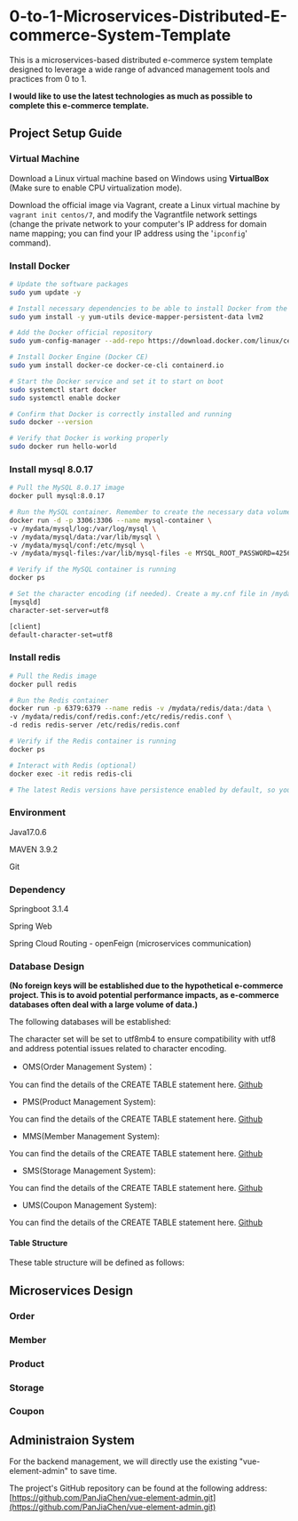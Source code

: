 # 0-to-1-Microservices-Distributed-E-commerce-System-Template
This is a microservices-based distributed e-commerce system template designed to leverage a wide range of advanced management tools and practices from 0 to 1.

**I would like to use the latest technologies as much as possible to complete this e-commerce template.**



## Project Setup Guide

### Virtual Machine

Download a Linux virtual machine based on Windows using **VirtualBox** (Make sure to enable CPU virtualization mode).

Download the official image via Vagrant, create a Linux virtual machine by `vagrant init centos/7`, and modify the Vagrantfile network settings (change the private network to your computer's IP address for domain name mapping; you can find your IP address using the '`ipconfig`' command).



### Install Docker

```bash
# Update the software packages
sudo yum update -y

# Install necessary dependencies to be able to install Docker from the official repository
sudo yum install -y yum-utils device-mapper-persistent-data lvm2

# Add the Docker official repository
sudo yum-config-manager --add-repo https://download.docker.com/linux/centos/docker-ce.repo

# Install Docker Engine (Docker CE)
sudo yum install docker-ce docker-ce-cli containerd.io

# Start the Docker service and set it to start on boot
sudo systemctl start docker
sudo systemctl enable docker

# Confirm that Docker is correctly installed and running
sudo docker --version

# Verify that Docker is working properly
sudo docker run hello-world

```



### Install mysql 8.0.17

```bash
# Pull the MySQL 8.0.17 image
docker pull mysql:8.0.17

# Run the MySQL container. Remember to create the necessary data volume directories using mkdir.
docker run -d -p 3306:3306 --name mysql-container \
-v /mydata/mysql/log:/var/log/mysql \
-v /mydata/mysql/data:/var/lib/mysql \
-v /mydata/mysql/conf:/etc/mysql \
-v /mydata/mysql-files:/var/lib/mysql-files -e MYSQL_ROOT_PASSWORD=425658167 mysql:8.0.17

# Verify if the MySQL container is running
docker ps

# Set the character encoding (if needed). Create a my.cnf file in /mydata/mysql/conf using vi.
[mysqld]
character-set-server=utf8

[client]
default-character-set=utf8

```



### Install redis

```bash
# Pull the Redis image
docker pull redis

# Run the Redis container
docker run -p 6379:6379 --name redis -v /mydata/redis/data:/data \
-v /mydata/redis/conf/redis.conf:/etc/redis/redis.conf \
-d redis redis-server /etc/redis/redis.conf

# Verify if the Redis container is running
docker ps

# Interact with Redis (optional)
docker exec -it redis redis-cli

# The latest Redis versions have persistence enabled by default, so you don't need to modify the configuration file for now. 

```



### **Environment**

Java17.0.6 

MAVEN 3.9.2

Git



### Dependency

Springboot 3.1.4

Spring Web

Spring Cloud Routing - openFeign (microservices communication)



### Database Design

**(No foreign keys will be established due to the hypothetical e-commerce project. This is to avoid potential performance impacts, as e-commerce databases often deal with a large volume of data.)**

The following databases will be established: 

The character set will be set to utf8mb4 to ensure compatibility with utf8 and address potential issues related to character encoding.

- OMS(Order Management System)：

You can find the details of the CREATE TABLE statement here. <a href = "https://github.com/lh728/BlogCode/tree/72fb88c591dde967f19cc58fe0756ec0838a2e37/Project%20Records%20-%20Enterprise%20Requirement/Table%20Cell%20Merging%20and%20Dynamic%20Columns" >Github</a>

- PMS(Product Management System):

You can find the details of the CREATE TABLE statement here. <a href = "https://github.com/lh728/BlogCode/tree/72fb88c591dde967f19cc58fe0756ec0838a2e37/Project%20Records%20-%20Enterprise%20Requirement/Table%20Cell%20Merging%20and%20Dynamic%20Columns" >Github</a>

- MMS(Member Management System):

You can find the details of the CREATE TABLE statement here. <a href = "https://github.com/lh728/BlogCode/tree/72fb88c591dde967f19cc58fe0756ec0838a2e37/Project%20Records%20-%20Enterprise%20Requirement/Table%20Cell%20Merging%20and%20Dynamic%20Columns" >Github</a>

- SMS(Storage Management System):

You can find the details of the CREATE TABLE statement here. <a href = "https://github.com/lh728/BlogCode/tree/72fb88c591dde967f19cc58fe0756ec0838a2e37/Project%20Records%20-%20Enterprise%20Requirement/Table%20Cell%20Merging%20and%20Dynamic%20Columns" >Github</a>

- UMS(Coupon Management System): 

You can find the details of the CREATE TABLE statement here. <a href = "https://github.com/lh728/BlogCode/tree/72fb88c591dde967f19cc58fe0756ec0838a2e37/Project%20Records%20-%20Enterprise%20Requirement/Table%20Cell%20Merging%20and%20Dynamic%20Columns" >Github</a>



#### Table Structure

These table structure will be defined as follows:













## Microservices Design

### Order



### Member



### Product



### Storage



### Coupon







## Administraion System

For the backend management, we will directly use the existing "vue-element-admin" to save time.

The project's GitHub repository can be found at the following address: [https://github.com/PanJiaChen/vue-element-admin.git](https://github.com/PanJiaChen/vue-element-admin.git)
